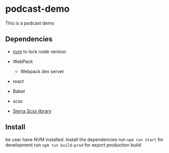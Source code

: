# podcast-demo
This is a podcast demo 
## Dependencies ##
* [nvm](https://github.com/creationix/nvm) to lock node version  
* WebPack
  * Webpack dev server

* react
* Babel
* scss
* [Sierra Scss library](http://sierra-library.github.io/)


## Install ##

be user have NVM installed.
Install the dependencies
run `npm run start` for development
run `npm run build:prod` for export production build